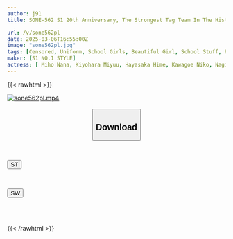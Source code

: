 ```yaml
---
author: j91
title: SONE-562 S1 20th Anniversary, The Strongest Tag Team In The History Of The AV Industry, S1 Academy Ejaculation Festival, Where The Most Beautiful Female Students Will Satisfy Visitors With Unlimited Sex

url: /v/sone562pl
date: 2025-03-06T16:55:00Z
image: "sone562pl.jpg"
tags: [Censored, Uniform, School Girls, Beautiful Girl, School Stuff, Promiscuity	]
maker: [S1 NO.1 STYLE]
actress: [ Miho Nana, Kiyohara Miyuu, Hayasaka Hime, Kawagoe Niko, Nagisa Airi ,Kodama Nanami ,Shirakami Emika ,Kuraki Hana ,Nosaka Hiyori ,Sakakihara Moe ]
---
```



{{< rawhtml >}}

<div class="video" data-videoid="7jqJp1beqmSAOz9">
    <a href="javascript:;">
        <img src="/v/sone562pl/sone562pl.jpg" width="WIDTH" height="HEIGHT" alt="sone562pl.mp4" loading="lazy">
    </a>
</div>

<script type="text/javascript" src="https://j91.asia/asset/on-demand-st.js"></script>

<br>
  <link rel="stylesheet" href="https://j91.asia/asset/bs5.css">
  
  <center>
  <button class="btn btn-primary" type="button" data-bs-toggle="collapse" data-bs-target=".multi-collapse" aria-expanded="false" aria-controls="multiCollapseExample1 multiCollapseExample2"><h2>Download</h2></button></center>
</p>
<div class="row">
  <div class="col">
    <div class="collapse multi-collapse" id="multiCollapseExample1">
      <div class="card card-body">
	      	      <br>
<div class="buttons">  
<p><a href="/v/sone562pl/st.html" target="_blank"><button class="btn-hover color-3"><i class="fa fa-download"></i> ST</button></a></p></div>
    </div>
  </div>
</div>
  <div class="col">
    <div class="collapse multi-collapse" id="multiCollapseExample2">
      <div class="card card-body">
	      <br>
<div class="buttons">
<p><a href="/v/sone562pl/sw.html" target="_blank"><button class="btn-hover color-2"><i class="fa fa-download"></i> SW</button></a></p></div>
<br><br>
      </div>
    </div>
  </div>
</div>

{{< /rawhtml >}}
